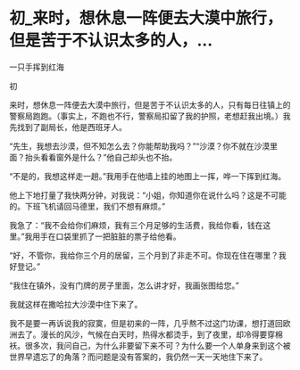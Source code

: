 # 初_来时，想休息一阵便去大漠中旅行，但是苦于不认识太多的人，...

一只手挥到红海

初

来时，想休息一阵便去大漠中旅行，但是苦于不认识太多的人，只有每日往镇上的警察局跑跑。（事实上，不跑也不行，警察局扣留了我的护照，老想赶我出境。）我先找到了副局长，他是西班牙人。

“先生，我想去沙漠，但不知怎么去？你能帮助我吗？”“沙漠？你不就在沙漠里面？抬头看看窗外是什么？”他自己却头也不抬。

“不是的，我想这样走一趟。”我用手在他墙上挂的地图上一挥，哗一下挥到红海。

他上下地打量了我快两分钟，对我说：“小姐，你知道你在说什么吗？这是不可能的。下班飞机请回马德里，我们不想有麻烦。”

我急了：“我不会给你们麻烦，我有三个月足够的生活费，我给你看，钱在这里。”我用手在口袋里抓了一把脏脏的票子给他看。

“好，不管你，我给你三个月的居留，三个月到了非走不可。你现在住在哪里？我好登记。”

“我住在镇外，没有门牌的房子里面，怎么讲才好，我画张图给您。”

我就这样在撒哈拉大沙漠中住下来了。

我不是要一再诉说我的寂寞，但是初来的一阵，几乎熬不过这门功课，想打道回欧洲去了。漫长的风沙，气候在白天时，热得水都烫手，到了夜里，却冷得要穿棉袄。很多次，我问自己，为什么非要留下来不可？为什么要一个人单身来到这个被世界早遗忘了的角落？而问题是没有答案的，我仍然一天一天地住下来了。